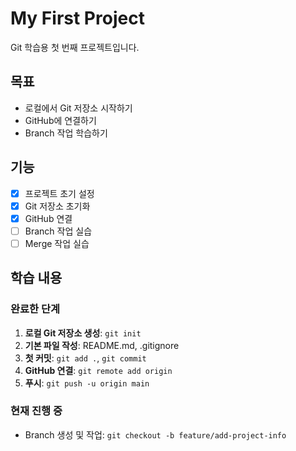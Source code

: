 # My First Project

Git 학습용 첫 번째 프로젝트입니다.

## 목표
- 로컬에서 Git 저장소 시작하기
- GitHub에 연결하기
- Branch 작업 학습하기

## 기능
- [x] 프로젝트 초기 설정
- [x] Git 저장소 초기화
- [x] GitHub 연결
- [ ] Branch 작업 실습
- [ ] Merge 작업 실습

## 학습 내용
### 완료한 단계
1. **로컬 Git 저장소 생성**: `git init`
2. **기본 파일 작성**: README.md, .gitignore
3. **첫 커밋**: `git add .`, `git commit`
4. **GitHub 연결**: `git remote add origin`
5. **푸시**: `git push -u origin main`

### 현재 진행 중
- Branch 생성 및 작업: `git checkout -b feature/add-project-info`